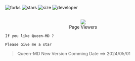 ![forks](https://img.shields.io/github/forks/DarkWinzo/Queen-MD?color=white&label=Forks&style=for-the-badge&logo=stackshare)    ![stars](https://img.shields.io/github/stars/DarkWinzo/Queen-MD?color=white&style=for-the-badge&logo=apachespark)   ![size](https://img.shields.io/github/repo-size/DarkWinzo/Queen-MD?color=white&label=Repo%20Size&style=for-the-badge&logo=scrutinizerci)  ![developer](https://img.shields.io/static/v1?label=Author&message=Dark%20Winzo&color=white&style=for-the-badge&logo=archiveofourown)

<div align="center"><br> <img src="https://profile-counter.glitch.me/DarkWinzo-Queen-MD/count.svg" /><br>Page Viewers</div>

```
If you like Queen-MD ?

Please Give me a star
```

> Queen-MD New Version Comming Date ==> 2024/05/01

